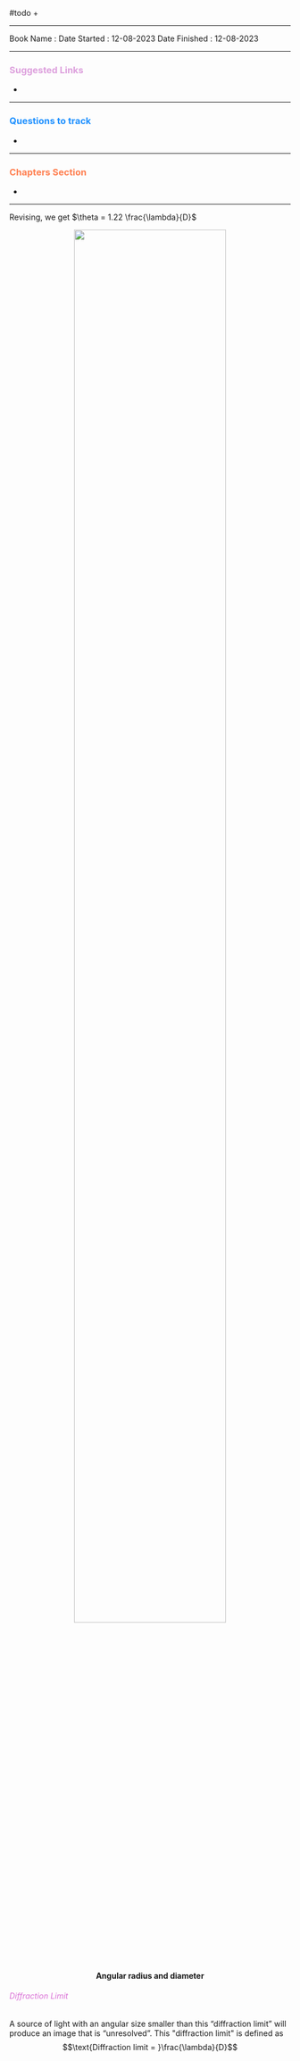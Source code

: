 
#todo 
+ 

<hr>

Book Name : 
Date Started : 12-08-2023
Date Finished : 12-08-2023

<hr>

### <span  style = "color:Plum">Suggested Links </span>
+ 

<hr>


### <span  style = "color:dodgerblue">Questions to track </span>
+ 


<hr>

### <span  style = "color:Coral">Chapters Section </span>
+ 

<hr>



Revising, we get $\theta = 1.22 \frac{\lambda}{D}$
<figure>
<center>
<img src="https://pressbooks.bccampus.ca/collegephysics/wp-content/uploads/sites/29/2016/04/Figure_28_06_02a.jpg" alt="" style="width:80%">
<figcaption align = "center">
<b>Angular radius and diameter</b>
</figcaption>
</center>
</figure>

###### <span  style = "color:Orchid">Diffraction Limit</span>
A source of light with an angular size smaller than this “diffraction limit” will produce an image that is “unresolved”. This "diffraction limit" is defined as 
$$\text{Diffraction limit = }\frac{\lambda}{D}$$

